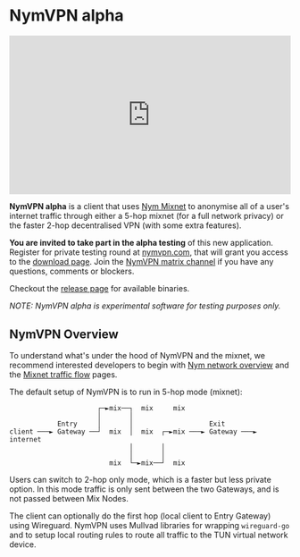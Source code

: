 # NymVPN alpha

<div style="padding:56.25% 0 0 0;position:relative;"><iframe src="https://player.vimeo.com/video/897010658?h=1f55870fe6&amp;badge=0&amp;autopause=0&amp;player_id=0&amp;app_id=58479" frameborder="0" allow="autoplay; fullscreen; picture-in-picture" style="position:absolute;top:0;left:0;width:100%;height:100%;" title="NYMVPN alpha demo 37C3"></iframe></div><script src="https://player.vimeo.com/api/player.js"></script>

**NymVPN alpha** is a client that uses [Nym Mixnet](https://nymtech.net) to anonymise all of a user's internet traffic through either a 5-hop mixnet (for a full network privacy) or the faster 2-hop decentralised VPN (with some extra features).


**You are invited to take part in the alpha testing** of this new application. Register for private testing round at [nymvpn.com](https://nymvpn.com/en), that will grant you access to the [download page](https://nymvpn.com/download). Join the [NymVPN matrix channel](https://matrix.to/#/#NymVPN:nymtech.chat) if you have any questions, comments or blockers.

Checkout the [release page](https://github.com/nymtech/nym-vpn-client/releases) for available binaries.

*NOTE: NymVPN alpha is experimental software for testing purposes only.*


## NymVPN Overview

To understand what's under the hood of NymVPN and the mixnet, we recommend interested developers to begin with [Nym network overview](https://nymtech.net/docs/architecture/network-overview.html) and the [Mixnet traffic flow](https://nymtech.net/docs/architecture/traffic-flow.html) pages.

The default setup of NymVPN is to run in 5-hop mode (mixnet):

```
                      ┌─►mix──┐  mix     mix
                      │       │
            Entry     │       │                   Exit
client ───► Gateway ──┘  mix  │  mix  ┌─►mix ───► Gateway ───► internet
                              │       │
                              │       │
                         mix  └─►mix──┘  mix
```

Users can switch to 2-hop only mode, which is a faster but less private option. In this mode traffic is only sent between the two Gateways, and is not passed between Mix Nodes.

The client can optionally do the first hop (local client to Entry Gateway) using Wireguard. NymVPN uses Mullvad libraries for wrapping `wireguard-go` and to setup local routing rules to route all traffic to the TUN virtual network device.
